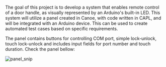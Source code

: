 The goal of this project is to develop a system that enables remote control of a door handle, as visually represented by an Arduino's built-in LED. This system will utilize a panel created in Canoe, with code written in CAPL, and will be integrated with an Arduino device. This can be used to create automated test cases based on specific requirements.

The panel contains buttons for controlling COM port, simple lock-unlock, touch lock-unlock and includes input fields for port number and touch duration. Check the panel bellow:

![panel_snip](https://github.com/user-attachments/assets/45f106f9-2bf8-43a8-9966-ecb5c643f0b8)

